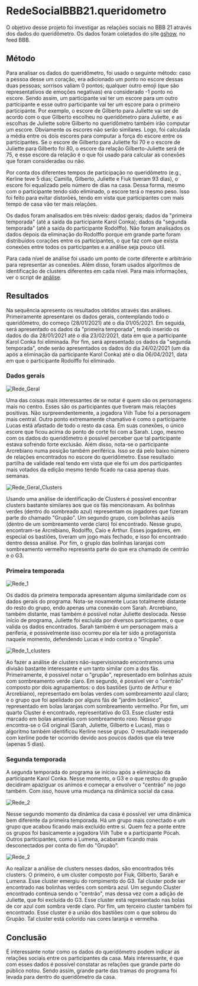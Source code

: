 
# RedeSocialBBB21.queridometro

<!-- badges: start -->
<!-- badges: end -->

O objetivo desse projeto foi investigar as relações sociais no BBB 21 através dos dados do queridômetro. Os dados foram coletados do site [gshow](https://gshow.globo.com/realities/bbb/bbb21/feed-bbb/), no feed BBB.

## Método
Para analisar os dados do queridômetro, foi usado o seguinte método: caso a pessoa desse um coração, era adicionado um ponto no escore dessas duas pessoas; sorrisos valiam 0 pontos; qualquer outro emoji (que são representativos de emoções negativas) era considerado -1 ponto no escore. Sendo assim, um participante vai ter um escore para um outro participante e esse outro participante vai ter um escore para o primeiro participante. Por exemplo, o escore de Gilberto para Juliette vai ser de acordo com o que Gilberto escolheu no queridômetro para Juliette, e as escolhas de Juliette sobre Gilberto no queridômetro também irão computar um escore. Obviamente os escores não serão similares. Logo, foi calculada a média entre os dois escores para computar a força do escore entre os participantes. Se o escore de Gilberto para Juliette foi 70 e o escore de Juliette para Gilberto foi 80, o escore da relação Gilberto-Juliette será de 75, e esse escore da relação é o que foi usado para calcular as conexões que foram consideradas ou não.

Por conta dos diferentes tempos de participação no queridômetro (e.g., Kerline teve 5 dias; Camilla, Gilberto, Juliette e Fiuk tiveram 93 dias), o escore foi equalizado pelo número de dias na casa. Dessa forma, mesmo com o participante tendo sido eliminado, o escore terá o mesmo peso. Isso foi feito para evitar distorões, tendo em vista que participantes com mais tempo de casa vão ter mais relações.

Os dados foram analisados em três níveis: dados gerais; dados da "primeira temporada" (até a saída da participante Karol Conka); dados da "segunda temporada" (até a saída do participante Rodolffo). Não foram analisados os dados depois da eliminação do Rodolffo porque em grande parte foram distribuídos corações entre os participantes, o que faz com que exista conexões entre todos os participantes e a análise seja pouco útil.

Para cada nível de análise foi usado um ponto de corte diferente e arbitrário para representar as conexões. Além disso, foram usados algorítmos de identificação de clusters diferentes em cada nível. Para mais informações, ver o script de [análise](data-raw/analysis_social-network.R).

## Resultados

Na sequência apresento os resultados obtidos através das análises. Primeiramente apresentarei os dados gerais, contemplando todo o queridômetro, do começo (28/01/2021) até o dia 01/05/2021. Em seguida, será apresentado os dados da "primeira temporada", tendo inserido os dados do dia 28/01/2021 até o dia 23/02/2021, data em que a participante Karol Conka foi eliminada. Por fim, será apresentado os dados da "segunda temporada", onde serão apresentados os dados do dia 24/02/2021 (um dia após a eliminação da participante Karol Conka) até o dia 06/04/2021, data em que o participante Rodolffo foi eliminado.

### Dados gerais

![Rede_Geral](figs/full_program.png)

Uma das coisas mais interessantes de se notar é quem são os personagens mais no centro. Esses são os participantes que tiveram mais relações positivas. Não surpreendentemente, a jogadora Viih Tube foi a personagem mais central. Outro ponto extremamente chamativo é como o participante Lucas está afastado de todo o resto da casa. Em suas conexões, o único escore que ficou acima do ponto de corte foi com a Sarah. Logo, mesmo com os dados do queridômetro é possível perceber que tal participante estava sofrendo forte exclusão. Além disso, nota-se o participante Arcrebiano numa posição também periférica. Isso se dá pelo baixo número de relações encontrados no escore do queridômetro. Esse resultado partilha de validade real tendo em vista que ele foi um dos participantes mais votados da edição mesmo tendo ficado na casa apenas duas semanas.

![Rede_Geral_Clusters](figs/full_program_clusters.png)

Usando uma análise de identificação de Clusters é possível encontrar clusters bastante similares aos que os fãs mencionavam. As bolinhas verdes (dentro do sombreado azul) representam os jogadores que fizeram parte do chamado "Grupão". Um segundo grupo, com bolinhas azúis (dentro de um sombreamento verde claro) foi encontrado. Nesse grupo, encontram-se Arcrebiano, Rodolffo, Caio e Arthur. Esses jogadores, em especial os bastiões, tiveram um jogo mais fechado, e isso foi encontrado dentro dessa análise. Por fim, o gruplo das bolinhas laranjas com sombreamento vermelho representa parte do que era chamado de centrão e o G3. 

### Primeira temporada

![Rede_1](figs/1st_season.png)

Os dados da primeira temporada apresentam alguma similaridade com os dados gerais do programa. Nota-se novamente Lucas totalmente distante do resto do grupo, endo apenas uma conexão com Sarah. Arcrebiano, também distante, mas também é possível notar Juliette deslocada. Nesse início de programa, Juliette foi excluída por diversos participantes, o que valida os dados encontrados. Sarah também é um personagem mais a periferia, e possivelmente isso ocorreu por ela ter sido a protagonista naquele momento, defendendo Lucas e indo contra o "Grupão".

![Rede_1_clusters](figs/1st_season_cluster.png)

Ao fazer a análise de clusters não-supervisionado encontramos uma divisão bastante interessante e um tanto similar com a dos fãs. Primeiramente, é possível notar o "grupão", representado em bolinhas azuis com sombreamento verde claro. Em segundo, é possível ver o "centrão" composto por dois agrupamentos: o dos bastiões (junto de Arthur e Arcrebiano), representado em bolas verdes com sombreamento azul claro; e o grupo que foi apelidado por alguns fãs de "jardim botânico", representado em bolas laranjas com sombreamento vermelho. Por fim, um quarto Cluster é encontrado, representativo do G3. Esse cluster está marcado em bolas amarelas com sombreamento roxo. Nesse grupo encontra-se o G4 original (Sarah, Juliette, Gilberto e Lucas), mas o algoritmo também identificou Kerline nesse grupo. O resultado inesperado com kerline pode ter ocorrido devido aos poucos dados que ela teve (apenas 5 dias).

### Segunda temporada

A segunda temporada do programa se iniciou após a eliminação da participante Karol Conka. Nesse momento, o G3 e o que restou do grupão decidiram apaziguar os animos e começar a envolver o "centrão" no jogo também. Com isso, houve uma mudança na dinâmica social da casa.

![Rede_2](figs/2nd_season.png)

Nesse segundo momento da dinâmica da casa é possível ver uma dinâmica bem diferente da primeira temporada. Há um grupo mais conectado e um grupo que acabou ficando mais excluído entre si. Quem fez a ponte entre os grupos foi basicamente a jogadora Viih Tube e a participante Pocah. Outros participantes, como a Lumena, acabaram ficando mais desconectados por conta do fim do "Grupão". 

![Rede_2](figs/2nd_season_clusters.png)

Ao realizar a análise de clusters nesses dados, são encontrados três clusters. O primeiro, é um cluster composto por Fiuk, Gilberto, Sarah e Lumena. Esse cluster emergiu do rompimento do G3. Tal cluster pode ser encontrado nas bolinhas verdes com sombra azul. Um segundo Cluster encontrado continua sendo o "centrão", mas dessa vez com a adição de Juliette, que foi excluída do G3. Esse cluster está representado nas bolas de cor azul com sombra verde claro. Por fim, um terceiro cluster também foi encontrado. Esse cluster é a união dos bastiões com o que sobrou do Grupão. Tal cluster está colorido nas cores laranja e vermelha. 

## Conclusão

É interessante notar como os dados do queridômetro podem indicar as relações sociais entre os participantes da casa. Mais interessante, é que com esses dados é possível constatar as relações que grande parte do público notou. Sendo assim, grande parte das tramas do programa foi levada para dentro do queridômetro da casa.
